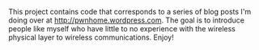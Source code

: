 This project contains code that corresponds to a series of blog posts I'm doing over at http://pwnhome.wordpress.com. The goal is to introduce people like myself who have little to no experience with the wireless physical layer to wireless communications. Enjoy!